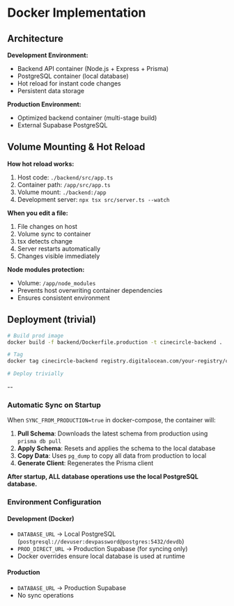 # Docker Implementation

## Architecture

**Development Environment:**

- Backend API container (Node.js + Express + Prisma)
- PostgreSQL container (local database)
- Hot reload for instant code changes
- Persistent data storage

**Production Environment:**

- Optimized backend container (multi-stage build)
- External Supabase PostgreSQL

## Volume Mounting & Hot Reload

**How hot reload works:**

1. Host code: `./backend/src/app.ts`
2. Container path: `/app/src/app.ts`
3. Volume mount: `./backend:/app`
4. Development server: `npx tsx src/server.ts --watch`

**When you edit a file:**

1. File changes on host
2. Volume sync to container
3. tsx detects change
4. Server restarts automatically
5. Changes visible immediately

**Node modules protection:**

- Volume: `/app/node_modules`
- Prevents host overwriting container dependencies
- Ensures consistent environment

## Deployment (trivial)

```bash
# Build prod image
docker build -f backend/Dockerfile.production -t cinecircle-backend .

# Tag
docker tag cinecircle-backend registry.digitalocean.com/your-registry/cinecircle

# Deploy trivially
```
--
### Automatic Sync on Startup

When `SYNC_FROM_PRODUCTION=true` in docker-compose, the container will:

1. **Pull Schema**: Downloads the latest schema from production using `prisma db pull`
2. **Apply Schema**: Resets and applies the schema to the local database
3. **Copy Data**: Uses `pg_dump` to copy all data from production to local
4. **Generate Client**: Regenerates the Prisma client

**After startup, ALL database operations use the local PostgreSQL database.**

### Environment Configuration

#### Development (Docker)
- `DATABASE_URL` → Local PostgreSQL (`postgresql://devuser:devpassword@postgres:5432/devdb`)
- `PROD_DIRECT_URL` → Production Supabase (for syncing only)
- Docker overrides ensure local database is used at runtime

#### Production
- `DATABASE_URL` → Production Supabase
- No sync operations
